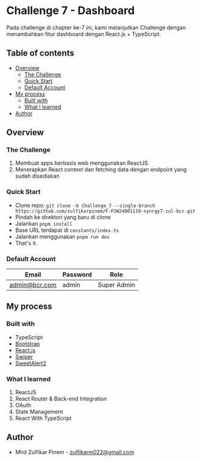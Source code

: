 # Challenge 7 - Dashboard

Pada challenge di chapter ke-7 ini, kami melanjutkan Challenge dengan menambahkan fitur dashboard dengan React.js + TypeScript.

## Table of contents

- [Overview](#overview)
  - [The Challenge](#the-challenge)
  - [Quick Start](#quick-start)
  - [Default Account](#default-account)
- [My process](#my-process)
  - [Built with](#built-with)
  - [What I learned](#what-i-learned)
- [Author](#author)

## Overview

### The Challenge

1. Membuat apps berbasis web menggunakan ReactJS
2. Menerapkan React context dan fetching data dengan endpoint yang sudah disediakan

### Quick Start

- Clone repo: `git clone -b Challenge_7 --single-branch https://github.com/zulfikarpinem/F-FSW24001119-synrgy7-zul-bcr.git`
- Pindah ke direktori yang baru di clone
- Jalankan `pnpm install`
- Base URL terdapat di `constants/index.ts`
- Jalankan menggunakan `pnpm run dev`
- That's it.

### Default Account

| Email         | Password | Role        |
| ------------- | -------- | ----------- |
| admin@bcr.com | admin    | Super Admin |

## My process

### Built with

- TypeScript
- [Bootstrap](https://getbootstrap.com/)
- [React.js](https://react.dev/)
- [Swiper](https://swiperjs.com/)
- [SweetAlert2](https://sweetalert2.github.io/)

### What I learned

1. ReactJS
2. React Router & Back-end Integration
3. OAuth
4. State Management
5. React With TypeScript

## Author

- Mhd Zulfikar Pinem - [zulfikarm022@gmail.com](mailto:zulfikarm022@gmail.com)
